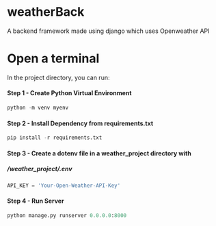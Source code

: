 # weatherBack

A backend framework made using django which uses Openweather API

# Open a terminal

In the project directory, you can run:

#### Step 1 - Create Python Virtual Environment

```python
python -m venv myenv
```

#### Step 2 - Install Dependency from requirements.txt

```python
pip install -r requirements.txt
```
#### Step 3 - Create a dotenv file in a weather_project directory with

##### /weather_project/.env
```python
API_KEY = 'Your-Open-Weather-API-Key'
```
#### Step 4 - Run Server

```python
python manage.py runserver 0.0.0.0:8000
```

